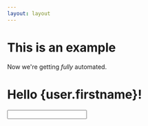 ```yaml
---
layout: layout
---
```

# This is an example

Now we're getting *fully* automated.

# Hello {user.firstname}!
<input type="text" bind:value={user.firstname}>
<Thing />

